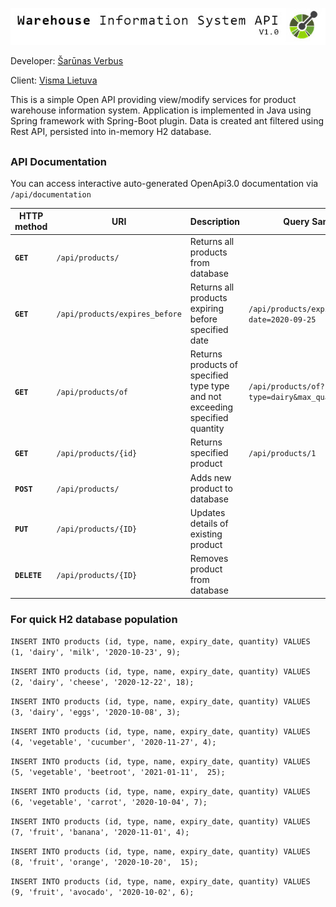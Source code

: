 ![GitHub Logo](/banner/api_banner.jpg)

Developer: [Šarūnas Verbus](https://www.linkedin.com/in/sarunas-verbus/)

Client: [Visma Lietuva](https://www.visma.lt/)

This is a simple Open API providing view/modify services for product warehouse information system.
Application is implemented in Java using Spring framework with Spring-Boot plugin. 
Data is created ant filtered using Rest API, persisted into in-memory H2 database.

##
### API Documentation
You can access interactive auto-generated OpenApi3.0 documentation via `/api/documentation`


| HTTP method | URI | Description | Query Sample
| ----------- | --------- | ----- | ---------- |
| **`GET`** | `/api/products/` | Returns all products from database | |
| **`GET`** | `/api/products/expires_before` | Returns all products expiring before specified date | `/api/products/expires_before?date=2020-09-25`
| **`GET`** | `/api/products/of` | Returns products of specified type type and not exceeding specified quantity | `/api/products/of?type=dairy&max_quantity=3`
| **`GET`** | `/api/products/{id}` | Returns specified product | `/api/products/1`
| **`POST`** | `/api/products/` | Adds new product to database | |
| **`PUT`** | `/api/products/{ID}` | Updates details of existing product | |
| **`DELETE`** | `/api/products/{ID}` | Removes product from database | |

### For quick H2 database population
`INSERT INTO products (id, type, name, expiry_date, quantity) VALUES (1, 'dairy', 'milk', '2020-10-23', 9);`

`INSERT INTO products (id, type, name, expiry_date, quantity) VALUES (2, 'dairy', 'cheese', '2020-12-22', 18);`

`INSERT INTO products (id, type, name, expiry_date, quantity) VALUES (3, 'dairy', 'eggs', '2020-10-08', 3);`

`INSERT INTO products (id, type, name, expiry_date, quantity) VALUES (4, 'vegetable', 'cucumber', '2020-11-27', 4);`

`INSERT INTO products (id, type, name, expiry_date, quantity) VALUES (5, 'vegetable', 'beetroot', '2021-01-11',  25);`

`INSERT INTO products (id, type, name, expiry_date, quantity) VALUES (6, 'vegetable', 'carrot', '2020-10-04', 7);`

`INSERT INTO products (id, type, name, expiry_date, quantity) VALUES (7, 'fruit', 'banana', '2020-11-01', 4);`

`INSERT INTO products (id, type, name, expiry_date, quantity) VALUES (8, 'fruit', 'orange', '2020-10-20',  15);`

`INSERT INTO products (id, type, name, expiry_date, quantity) VALUES (9, 'fruit', 'avocado', '2020-10-02', 6);`
